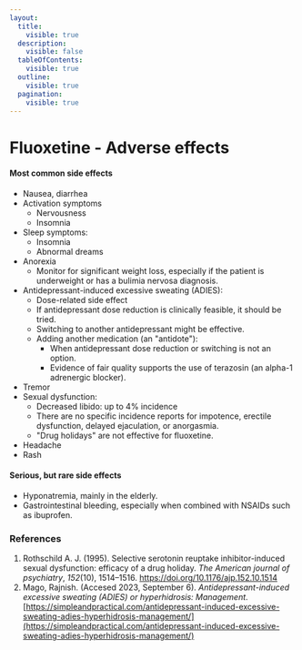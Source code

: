 ```yaml
---
layout:
  title:
    visible: true
  description:
    visible: false
  tableOfContents:
    visible: true
  outline:
    visible: true
  pagination:
    visible: true
---
```


# Fluoxetine - Adverse effects

#### Most common side effects

* Nausea, diarrhea
* Activation symptoms
  * Nervousness
  * Insomnia
* Sleep symptoms:
  * Insomnia
  * Abnormal dreams
* Anorexia
  * Monitor for significant weight loss, especially if the patient is underweight or has a bulimia nervosa diagnosis.
* Antidepressant-induced excessive sweating (ADIES):
  * Dose-related side effect
  * If antidepressant dose reduction is clinically feasible, it should be tried.
  * Switching to another antidepressant might be effective.
  * Adding another medication (an "antidote"):
    * When antidepressant dose reduction or switching is not an option.
    * Evidence of fair quality supports the use of terazosin (an alpha-1 adrenergic blocker).
* Tremor
* Sexual dysfunction:
  * Decreased libido: up to 4% incidence
  * There are no specific incidence reports for impotence, erectile dysfunction, delayed ejaculation, or anorgasmia.
  * "Drug holidays" are not effective for fluoxetine.
* Headache
* Rash

#### Serious, but rare side effects

* Hyponatremia, mainly in the elderly.
* Gastrointestinal bleeding, especially when combined with NSAIDs such as ibuprofen.

### References

1. Rothschild A. J. (1995). Selective serotonin reuptake inhibitor-induced sexual dysfunction: efficacy of a drug holiday. _The American journal of psychiatry_, _152_(10), 1514–1516. https://doi.org/10.1176/ajp.152.10.1514
2. Mago, Rajnish. (Accesed 2023, September 6). _Antidepressant-induced excessive sweating (ADIES) or hyperhidrosis: Management_. [https://simpleandpractical.com/antidepressant-induced-excessive-sweating-adies-hyperhidrosis-management/](https://simpleandpractical.com/antidepressant-induced-excessive-sweating-adies-hyperhidrosis-management/)
